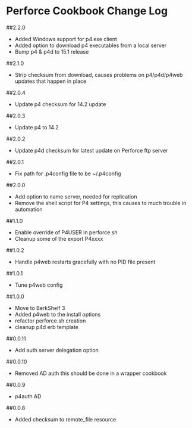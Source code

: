 # Perforce Cookbook Change Log

##2.2.0
* Added Windows support for p4.exe client
* Added option to download p4 executables from a local server
* Bump p4 & p4d to 15.1 release

##2.1.0
* Strip checksum from download, causes problems on p4/p4d/p4web updates that happen in place

##2.0.4
* Update p4 checksum for 14.2 update

##2.0.3
* Update p4 to 14.2

##2.0.2
* Update p4d checksum for latest update on Perforce ftp server

##2.0.1
* Fix path for .p4config file to be ~/.p4config

##2.0.0
* Add option to name server, needed for replication
* Remove the shell script for P4 settings, this causes to much trouble in automation

##1.1.0
* Enable override of P4USER in perforce.sh
* Cleanup some of the export P4xxxx

##1.0.2
* Handle p4web restarts gracefully with no PID file present

##1.0.1
* Tune p4web config

##1.0.0
* Move to BerkShelf 3
* Added p4web to the install options
* refactor perforce.sh creation
* cleanup p4d erb template

##0.0.11
* Add auth server delegation option

##0.0.10
* Removed AD auth this should be done in a wrapper cookbook

##0.0.9
* p4auth AD

##0.0.8
* Added checksum to remote_file resource
